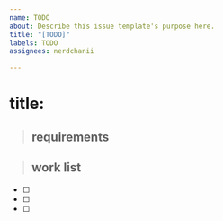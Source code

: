 ```yaml
---
name: TODO
about: Describe this issue template's purpose here.
title: "[TODO]"
labels: TODO
assignees: nerdchanii

---
```


# title:

> ## requirements

> ##  work list
- [ ]
- [ ]
- [ ]
